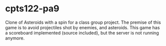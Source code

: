# cpts122-pa9
Clone of Asteroids with a spin for a class group project. The premise of this game is to avoid projectiles shot by enemies, and asteroids. This game has a scoreboard implemented (source included), but the server is not running anymore.
